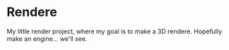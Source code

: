 # Rendere
My little render project, where my goal is to make a 3D rendere. Hopefully make an engine... we'll see.
